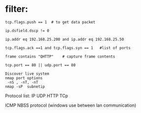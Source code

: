 # filter:
```
tcp.flags.push == 1  # to get data packet

ip.dsfield.dscp != 0 

ip.addr eq 192.168.25.200 and ip.addr eq 192.168.25.50

tcp.flags.ack ==1 and tcp.flags.syn == 1   #list of ports

frame contains "QHTTP"    # capture frame contents

tcp.port == 80 || udp.port == 80

```

```
Discover live system 
nmap port options
 -nS , -nT, -nT
nmap -sP  subnetip

```

Protocol list:
IP
UDP
HTTP
TCp

ICMP
NBSS protocol (windows use between lan communication)
